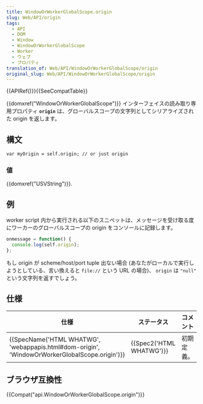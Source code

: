 ```yaml
---
title: WindowOrWorkerGlobalScope.origin
slug: Web/API/origin
tags:
  - API
  - DOM
  - Window
  - WindowOrWorkerGlobalScope
  - Worker
  - ウェブ
  - プロパティ
translation_of: Web/API/WindowOrWorkerGlobalScope/origin
original_slug: Web/API/WindowOrWorkerGlobalScope/origin
---
```

{{APIRef()}}{{SeeCompatTable}}

{{domxref("WindowOrWorkerGlobalScope")}} インターフェイスの読み取り専用プロパティ **`origin`** は、グローバルスコープの文字列としてシリアライズされた origin を返します。

## 構文

```
var myOrigin = self.origin; // or just origin
```

### 値

{{domxref("USVString")}}.

## 例

worker script 内から実行される以下のスニペットは、メッセージを受け取る度にワーカーのグローバルスコープの origin をコンソールに記録します。

```js
onmessage = function() {
  console.log(self.origin);
};
```

もし origin が scheme/host/port tuple 出ない場合 (あなたがローカルで実行しようとしている、言い換えると `file://` という URL の場合)、 `origin` は `"null"` という文字列を返すでしょう。

## 仕様

| 仕様                                                                                                                         | ステータス                       | コメント   |
| ---------------------------------------------------------------------------------------------------------------------------- | -------------------------------- | ---------- |
| {{SpecName('HTML WHATWG', 'webappapis.html#dom-origin', 'WindowOrWorkerGlobalScope.origin')}} | {{Spec2('HTML WHATWG')}} | 初期定義。 |

## ブラウザ互換性

{{Compat("api.WindowOrWorkerGlobalScope.origin")}}
